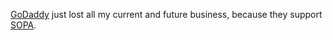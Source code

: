 [GoDaddy][] just lost all my current and future business, because they support
[SOPA][].

[GoDaddy]: http://www.godaddy.com/
[SOPA]: http://technorati.com/technology/cloud-computing/article/if-sopa-passes-impact-will-devastate/
